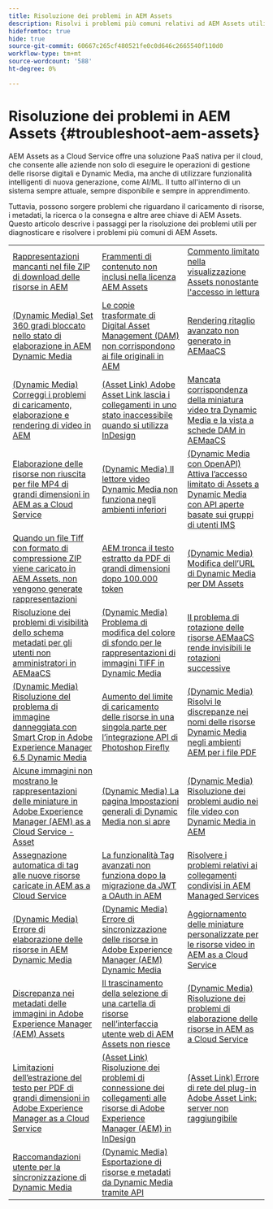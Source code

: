 ```yaml
---
title: Risoluzione dei problemi in AEM Assets
description: Risolvi i problemi più comuni relativi ad AEM Assets utilizzando i collegamenti agli articoli per le aree chiave di AEM Assets s=ad esempio caricamenti, metadati, ricerca, consegna e così via.
hidefromtoc: true
hide: true
source-git-commit: 60667c265cf480521fe0c0d646c2665540f110d0
workflow-type: tm+mt
source-wordcount: '588'
ht-degree: 0%

---
```



# Risoluzione dei problemi in AEM Assets {#troubleshoot-aem-assets}

AEM Assets as a Cloud Service offre una soluzione PaaS nativa per il cloud, che consente alle aziende non solo di eseguire le operazioni di gestione delle risorse digitali e Dynamic Media, ma anche di utilizzare funzionalità intelligenti di nuova generazione, come AI/ML. Il tutto all&#39;interno di un sistema sempre attuale, sempre disponibile e sempre in apprendimento.

Tuttavia, possono sorgere problemi che riguardano il caricamento di risorse, i metadati, la ricerca o la consegna e altre aree chiave di AEM Assets. Questo articolo descrive i passaggi per la risoluzione dei problemi utili per diagnosticare e risolvere i problemi più comuni di AEM Assets.

<table>
  <tbody>
  <tr>
    <td><a href="https://experienceleague.adobe.com/en/docs/experience-cloud-kcs/kbarticles/ka-27140">Rappresentazioni mancanti nel file ZIP di download delle risorse in AEM</a> </td>
    <td><a href="https://experienceleague.adobe.com/en/docs/experience-cloud-kcs/kbarticles/ka-26616">Frammenti di contenuto non inclusi nella licenza AEM Assets</a> </td>
    <td><a href="https://experienceleague.adobe.com/en/docs/experience-cloud-kcs/kbarticles/ka-26928">Commento limitato nella visualizzazione Assets nonostante l'accesso in lettura</a> </td> 
    </tr>
    <tr>
    <td><a href="https://experienceleague.adobe.com/en/docs/experience-cloud-kcs/kbarticles/ka-26715">(Dynamic Media) Set 360 gradi bloccato nello stato di elaborazione in AEM Dynamic Media</a> </td>
    <td><a href="https://experienceleague.adobe.com/en/docs/experience-cloud-kcs/kbarticles/ka-26639">Le copie trasformate di Digital Asset Management (DAM) non corrispondono ai file originali in AEM</a> </td>
    <td><a href="https://experienceleague.adobe.com/en/docs/experience-cloud-kcs/kbarticles/ka-26873">Rendering ritaglio avanzato non generato in AEMaaCS</a> </td> 
    </tr>
    <tr>
    <td><a href="https://experienceleague.adobe.com/en/docs/experience-cloud-kcs/kbarticles/ka-26533">(Dynamic Media) Correggi i problemi di caricamento, elaborazione e rendering di video in AEM</a> </td>
    <td><a href="https://experienceleague.adobe.com/en/docs/experience-cloud-kcs/kbarticles/ka-26922">(Asset Link) Adobe Asset Link lascia i collegamenti in uno stato inaccessibile quando si utilizza InDesign</a> </td>
    <td><a href="https://experienceleague.adobe.com/en/docs/experience-cloud-kcs/kbarticles/ka-26677">Mancata corrispondenza della miniatura video tra Dynamic Media e la vista a schede DAM in AEMaaCS</a> </td> 
    </tr>
    <tr>
  <td><a href="https://experienceleague.adobe.com/en/docs/experience-cloud-kcs/kbarticles/ka-26610">Elaborazione delle risorse non riuscita per file MP4 di grandi dimensioni in AEM as a Cloud Service</a></td>
  <td><a href="https://experienceleague.adobe.com/en/docs/experience-cloud-kcs/kbarticles/ka-26871">(Dynamic Media) Il lettore video Dynamic Media non funziona negli ambienti inferiori</a></td>
  <td><a href="https://experienceleague.adobe.com/en/docs/experience-cloud-kcs/kbarticles/ka-26103">(Dynamic Media con OpenAPI) Attiva l’accesso limitato di Assets a Dynamic Media con API aperte basate sui gruppi di utenti IMS</a></td>
</tr>
<tr>
  <td><a href="https://experienceleague.adobe.com/en/docs/experience-cloud-kcs/kbarticles/ka-23916">Quando un file Tiff con formato di compressione ZIP viene caricato in AEM Assets, non vengono generate rappresentazioni</a></td>
  <td><a href="https://experienceleague.adobe.com/en/docs/experience-cloud-kcs/kbarticles/ka-26785">AEM tronca il testo estratto da PDF di grandi dimensioni dopo 100.000 token</a></td>
  <td><a href="https://experienceleague.adobe.com/en/docs/experience-cloud-kcs/kbarticles/ka-17628">(Dynamic Media) Modifica dell’URL di Dynamic Media per DM Assets</a></td>
</tr>
<tr>
  <td><a href="https://experienceleague.adobe.com/en/docs/experience-cloud-kcs/kbarticles/ka-26655">Risoluzione dei problemi di visibilità dello schema metadati per gli utenti non amministratori in AEMaaCS</a></td>
  <td><a href="https://experienceleague.adobe.com/en/docs/experience-cloud-kcs/kbarticles/ka-26637">(Dynamic Media) Problema di modifica del colore di sfondo per le rappresentazioni di immagini TIFF in Dynamic Media</a></td>
  <td><a href="https://experienceleague.adobe.com/en/docs/experience-cloud-kcs/kbarticles/ka-26528">Il problema di rotazione delle risorse AEMaaCS rende invisibili le rotazioni successive</a></td>
</tr>
<tr>
  <td><a href="https://experienceleague.adobe.com/en/docs/experience-cloud-kcs/kbarticles/ka-26367">(Dynamic Media) Risoluzione del problema di immagine danneggiata con Smart Crop in Adobe Experience Manager 6.5 Dynamic Media</a></td>
  <td><a href="https://experienceleague.adobe.com/en/docs/experience-cloud-kcs/kbarticles/ka-26450">Aumento del limite di caricamento delle risorse in una singola parte per l’integrazione API di Photoshop Firefly</a></td>
  <td><a href="https://experienceleague.adobe.com/en/docs/experience-cloud-kcs/kbarticles/ka-26461">(Dynamic Media) Risolvi le discrepanze nei nomi delle risorse Dynamic Media negli ambienti AEM per i file PDF</a></td>
</tr>
<tr>
  <td><a href="https://experienceleague.adobe.com/en/docs/experience-cloud-kcs/kbarticles/ka-26233">Alcune immagini non mostrano le rappresentazioni delle miniature in Adobe Experience Manager (AEM) as a Cloud Service - Asset</a></td>
  <td><a href="https://experienceleague.adobe.com/en/docs/experience-cloud-kcs/kbarticles/ka-25294">(Dynamic Media) La pagina Impostazioni generali di Dynamic Media non si apre</a></td>
  <td><a href="https://experienceleague.adobe.com/en/docs/experience-cloud-kcs/kbarticles/ka-26197">(Dynamic Media) Risoluzione dei problemi audio nei file video con Dynamic Media in AEM</a></td>
</tr>
<tr>
  <td><a href="https://experienceleague.adobe.com/en/docs/experience-cloud-kcs/kbarticles/ka-25925">Assegnazione automatica di tag alle nuove risorse caricate in AEM as a Cloud Service</a></td>
  <td><a href="https://experienceleague.adobe.com/en/docs/experience-cloud-kcs/kbarticles/ka-25889">La funzionalità Tag avanzati non funziona dopo la migrazione da JWT a OAuth in AEM</a></td>
  <td><a href="https://experienceleague.adobe.com/en/docs/experience-cloud-kcs/kbarticles/ka-25903">Risolvere i problemi relativi ai collegamenti condivisi in AEM Managed Services</a></td>
</tr>
<tr>
  <td><a href="https://experienceleague.adobe.com/en/docs/experience-cloud-kcs/kbarticles/ka-25607">(Dynamic Media) Errore di elaborazione delle risorse in AEM Dynamic Media</a></td>
  <td><a href="https://experienceleague.adobe.com/en/docs/experience-cloud-kcs/kbarticles/ka-25885">(Dynamic Media) Errore di sincronizzazione delle risorse in Adobe Experience Manager (AEM) Dynamic Media</a></td>
  <td><a href="https://experienceleague.adobe.com/en/docs/experience-cloud-kcs/kbarticles/ka-25829">Aggiornamento delle miniature personalizzate per le risorse video in AEM as a Cloud Service</a></td>
</tr>
<tr>
  <td><a href="https://experienceleague.adobe.com/en/docs/experience-cloud-kcs/kbarticles/ka-25828">Discrepanza nei metadati delle immagini in Adobe Experience Manager (AEM) Assets</a></td>
  <td><a href="https://experienceleague.adobe.com/en/docs/experience-cloud-kcs/kbarticles/ka-21865">Il trascinamento della selezione di una cartella di risorse nell’interfaccia utente web di AEM Assets non riesce</a></td>
  <td><a href="https://experienceleague.adobe.com/en/docs/experience-cloud-kcs/kbarticles/ka-25525">(Dynamic Media) Risoluzione dei problemi di elaborazione delle risorse in AEM as a Cloud Service</a></td>
</tr>
<tr>
  <td><a href="https://experienceleague.adobe.com/en/docs/experience-cloud-kcs/kbarticles/ka-25518">Limitazioni dell’estrazione del testo per PDF di grandi dimensioni in Adobe Experience Manager as a Cloud Service</a></td>
  <td><a href="https://experienceleague.adobe.com/en/docs/experience-cloud-kcs/kbarticles/ka-25562">(Asset Link) Risoluzione dei problemi di connessione dei collegamenti alle risorse di Adobe Experience Manager (AEM) in InDesign</a></td>
  <td><a href="https://experienceleague.adobe.com/en/docs/experience-cloud-kcs/kbarticles/ka-25506">(Asset Link) Errore di rete del plug-in Adobe Asset Link: server non raggiungibile</a></td>
</tr>
<tr>
  <td><a href="https://experienceleague.adobe.com/en/docs/experience-cloud-kcs/kbarticles/ka-25471">Raccomandazioni utente per la sincronizzazione di Dynamic Media</a></td>
  <td><a href="https://experienceleague.adobe.com/en/docs/experience-cloud-kcs/kbarticles/ka-26902">(Dynamic Media) Esportazione di risorse e metadati da Dynamic Media tramite API</a></td>
  <td></td>
</tr>

</tbody>
  <table>


